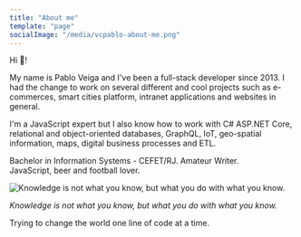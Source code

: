 ```yaml
---
title: "About me"
template: "page"
socialImage: "/media/vcpablo-about-me.png"
---
```


Hi 👋!  
  
My name is Pablo Veiga and I've been a full-stack developer since 2013.
I had the change to work on several different and cool projects such as e-commerces, smart cities platform, intranet applications and websites in general.

I'm a JavaScript expert but I also know how to work with C# ASP.NET Core, relational and object-oriented databases, GraphQL, IoT, geo-spatial information, maps, digital business processes and ETL.

Bachelor in Information Systems - CEFET/RJ.
Amateur Writer.  
JavaScript, beer and football lover.

![Knowledge is not what you know, but what you do with what you know.](/media/vcpablo-about-me.png)

*Knowledge is not what you know, but what you do with what you know.*

Trying to change the world one line of code at a time.
